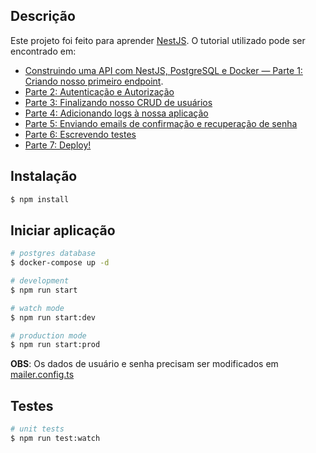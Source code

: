 ## Descrição

Este projeto foi feito para aprender [NestJS](https://nestjs.com). O tutorial utilizado pode ser encontrado em:
- [Construindo uma API com NestJS, PostgreSQL e Docker — Parte 1: Criando nosso primeiro endpoint](https://medium.com/@iago.maiasilva/construindo-uma-api-com-nestjs-postgresql-e-docker-parte-1-criando-nosso-primeiro-endpoint-248d4b8ecc9c).
- [Parte 2: Autenticação e Autorização](https://medium.com/@iago.maiasilva/construindo-uma-api-com-nestjs-postgresql-e-docker-parte-2-autenticação-e-autorização-697f77afcc16)
- [Parte 3: Finalizando nosso CRUD de usuários](https://medium.com/@iago.maiasilva/construindo-uma-api-com-nestjs-postgresql-e-docker-parte-3-finalizando-nosso-crud-de-usu%C3%A1rios-bc056a7e049f)
- [Parte 4: Adicionando logs à nossa aplicação](https://medium.com/@iago.maiasilva/construindo-uma-api-com-nestjs-postgresql-e-docker-parte-4-adicionando-logs-à-nossa-aplicação-576ce4f9cc52)
- [Parte 5: Enviando emails de confirmação e recuperação de senha](https://medium.com/@iago.maiasilva/construindo-uma-api-com-nestjs-postgresql-e-docker-parte-5-enviando-emails-de-confirma%C3%A7%C3%A3o-e-54cb977c3fad)
- [Parte 6: Escrevendo testes](https://medium.com/@iago.maiasilva/construindo-uma-api-com-nestjs-postgresql-e-docker-parte-6-escrevendo-testes-ee23ca05f918)
- [Parte 7: Deploy!](https://medium.com/@iago.maiasilva/construindo-uma-api-com-nestjs-postgresql-e-docker-parte-7-deploy-2dab71caa0c7)

## Instalação

```bash
$ npm install
```

## Iniciar aplicação

```bash
# postgres database
$ docker-compose up -d

# development
$ npm run start

# watch mode
$ npm run start:dev

# production mode
$ npm run start:prod
```

**OBS**: Os dados de usuário e senha precisam ser modificados em [mailer.config.ts](./src/configs/mailer.config.ts)

## Testes

```bash
# unit tests
$ npm run test:watch
```